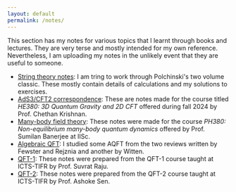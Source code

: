 ```yaml
---
layout: default
permalink: /notes/
---
```

<title>Notes</title>
<div class="custom-padding">
This section has my notes for various topics that I learnt through books and lectures. They are very terse and mostly intended for my own reference. Nevertheless, I am uploading my notes in the unlikely event that they are useful to someone.
<ul><li><a href="#">String theory notes</a>: I am tring to work through Polchinski's two volume classic. These mostly contain details of calculations and my solutions to exercises.</li>
<li><a href="#">AdS3/CFT2 correspondence</a>: These are notes made for the course titled <i>HE380: 3D Quantum Gravity and 2D CFT</i> offered during fall 2024 by Prof. Chethan Krishnan.</li>
<li><a href="#">Many-body field theory</a>: These notes were made for the course <i>PH380: Non-equilibrium many-body quantum dynamics</i> offered by Prof. Sumilan Banerjee at IISc.</li>
<li><a href="#">Algebraic QFT</a>: I studied some AQFT from the two reviews written by Fewster and Rejznia and another by Witten.</li>
<li><a href="#">QFT-1</a>: These notes were prepared from the QFT-1 course taught at ICTS-TIFR by Prof. Suvrat Raju.</li>
<li><a href="#">QFT-2</a>: These notes were prepared from the QFT-2 course taught at ICTS-TIFR by Prof. Ashoke Sen.</li>
</ul>

</div>
